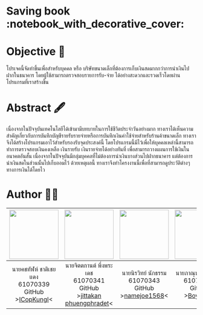 <h1>Saving book :notebook_with_decorative_cover:</h1>

# Objective :dart:

โปรเจคนี้จัดทำขึ้นเพื่อสำหรับบุคคล หรือ บริษัทขนาดเล็กที่ต้องการเก็บเงินสดมากกว่าการนำเงินไปฝากในธนาคาร โดยผู้ใช้สามารถตรวจสอบรายการรับ-จ่าย ได้อย่างสะดวกและรวดเร็วโดยผ่านโปรแกรมที่เราสร้างขึ้น 

# Abstract 🖋

เนื่องจากในปัจจุบันเทคโนโลยีได้เข้ามามีบทบาทในการใช้ชีวิตประจำวันอย่างมาก ทางเราได้เห็นความสำคัญเกี่ยวกับการบันทึกบัญชีรายรับรายจ่ายหรือการบันทึกเงินค่าใช้จ่ายสำหรับร้านค้าขนาดเล็ก ทางเราจึงได้สร้างโปรแกรมเอาไว้สำหรับรองรับจุดประสงค์นี้ โดยโปรแกรมนี้มีไว้เพื่อให้บุคคลเหล่านี้สามารถทำการตรวจสอบเงินคงเหลือ เงินรายรับ เงินรายจ่ายได้อย่างทันที่ เพื่อสามารถวางแผนการใช้เงินในอนาคตอันสั้น เนื่องจากในปัจจุบันมีกลุ่มบุคคลที่ไม่ต้องการนำเงินบางส่วนไปฝากธนาคาร แต่ต้องการนำเงินสดในส่วนนั้นไปเก็บออมไว้ ด้วยเหตุผลนี้ ทางเราจึงทำโครงงานนี้เพื่อที่สามารถดูประวัติต่างๆทางการเงินได้โดยไว 

# Author 👨‍💻

|<img src="https://avatars1.githubusercontent.com/u/44992872?s=460&v=4" width="130px" height="130px">|<img src="https://avatars0.githubusercontent.com/u/42914988?s=460&v=4" width="130px" height="130px">|<img src="https://avatars3.githubusercontent.com/u/42908510?s=400&v=4" width="130px" height="130px">|<img src="https://avatars2.githubusercontent.com/u/42969697?s=400&u=a5502e6ff846c36e656cfa4a1e2f261e5cd2efcb&v=4" width="130px" height="130px">|
|:---:|:---:|:---:|:---:|
|นายคชทัฬห์ ชาติเชยแดง<br>61070339<br>GitHub<br>>[ICopKungI](https://github.com/ICopKungI)<|นายจิตตกานต์ พึ่งพระเดช<br>61070341<br>GitHub<br>>[jittakan phuengphradet](https://github.com/bombay341)<|นายนิรวิทย์ นักธรรม<br>61070343<br>GitHub<br>>[namejoe1568](https://github.com/namejoe1568)<|นายภาณุพงศ์ สูงวิริยะ<br>61070345<br>Github<br>>[Boy345](https://github.com/PanupongSoongwiriya)<|
